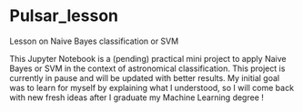 # Pulsar_lesson
Lesson on Naive Bayes classification or SVM

This Jupyter Notebook is a (pending) practical mini project to apply Naive Bayes or SVM in the context of astronomical classification.
This project is currently in pause and will be updated with better results. My initial goal was to learn for myself by explaining what I understood, so I will come back with new fresh ideas after I graduate my Machine Learning degree !
